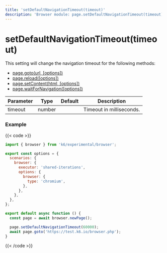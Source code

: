 ```yaml
---
title: 'setDefaultNavigationTimeout(timeout)'
description: 'Browser module: page.setDefaultNavigationTimeout(timeout) method'
---
```


# setDefaultNavigationTimeout(timeout)

This setting will change the navigation timeout for the following methods:

- [page.goto(url, [options])](https://grafana.com/docs/k6/<K6_VERSION>/javascript-api/k6-experimental/browser/page/goto/)
- [page.reload([options])](https://grafana.com/docs/k6/<K6_VERSION>/javascript-api/k6-experimental/browser/page/reload/)
- [page.setContent(html, [options])](https://grafana.com/docs/k6/<K6_VERSION>/javascript-api/k6-experimental/browser/page/setcontent/)
- [page.waitForNavigation([options])](https://grafana.com/docs/k6/<K6_VERSION>/javascript-api/k6-experimental/browser/page/waitfornavigation/)

| Parameter | Type   | Default | Description              |
| --------- | ------ | ------- | ------------------------ |
| timeout   | number |         | Timeout in milliseconds. |

### Example

{{< code >}}

```javascript
import { browser } from 'k6/experimental/browser';

export const options = {
  scenarios: {
    browser: {
      executor: 'shared-iterations',
      options: {
        browser: {
          type: 'chromium',
        },
      },
    },
  },
};

export default async function () {
  const page = await browser.newPage();

  page.setDefaultNavigationTimeout(60000);
  await page.goto('https://test.k6.io/browser.php');
}
```

{{< /code >}}
